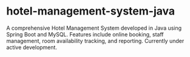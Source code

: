 # hotel-management-system-java
A comprehensive Hotel Management System developed in Java using Spring Boot and MySQL. Features include online booking, staff management, room availability tracking, and reporting. Currently under active development.
